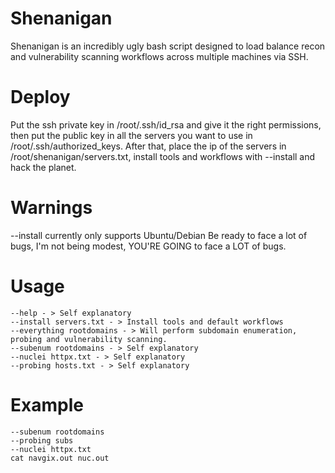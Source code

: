 # Shenanigan
Shenanigan is an incredibly ugly bash script designed to load balance recon and vulnerability scanning workflows across multiple machines via SSH. 

# Deploy 
Put the ssh private key in /root/.ssh/id_rsa and give it the right permissions, then put the public key in all the servers you want to use in /root/.ssh/authorized_keys.
After that, place the ip of the servers in /root/shenanigan/servers.txt, install tools and workflows with --install and hack the planet. 

# Warnings 
--install currently only supports Ubuntu/Debian 
Be ready to face a lot of bugs, I'm not being modest, YOU'RE GOING to face a LOT of bugs. 

# Usage
```
--help - > Self explanatory 
--install servers.txt - > Install tools and default workflows
--everything rootdomains - > Will perform subdomain enumeration, probing and vulnerability scanning.    
--subenum rootdomains - > Self explanatory  
--nuclei httpx.txt - > Self explanatory 
--probing hosts.txt - > Self explanatory 
```
# Example
```
--subenum rootdomains 
--probing subs 
--nuclei httpx.txt 
cat navgix.out nuc.out 
```
